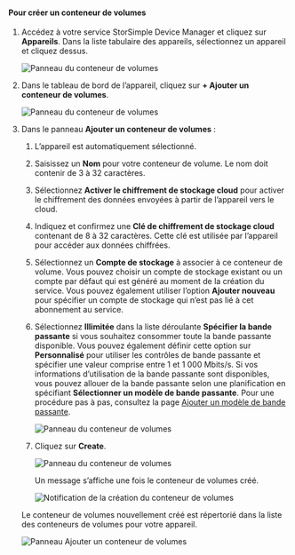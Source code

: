 <!--author=alkohli last changed: 06/22/17-->

#### Pour créer un conteneur de volumes
<a id="to-create-a-volume-container" class="xliff"></a>
1. Accédez à votre service StorSimple Device Manager et cliquez sur **Appareils**. Dans la liste tabulaire des appareils, sélectionnez un appareil et cliquez dessus. 

    ![Panneau du conteneur de volumes](./media/storsimple-8000-create-volume-container/createvolumecontainer1.png)

2. Dans le tableau de bord de l’appareil, cliquez sur **+ Ajouter un conteneur de volumes**.

    ![Panneau du conteneur de volumes](./media/storsimple-8000-create-volume-container/createvolumecontainer2.png)

3. Dans le panneau **Ajouter un conteneur de volumes** :
   
   1. L’appareil est automatiquement sélectionné.
   2. Saisissez un **Nom** pour votre conteneur de volume. Le nom doit contenir de 3 à 32 caractères.
   3. Sélectionnez **Activer le chiffrement de stockage cloud** pour activer le chiffrement des données envoyées à partir de l’appareil vers le cloud.
   4. Indiquez et confirmez une **Clé de chiffrement de stockage cloud** contenant de 8 à 32 caractères. Cette clé est utilisée par l’appareil pour accéder aux données chiffrées.
   5. Sélectionnez un **Compte de stockage** à associer à ce conteneur de volume. Vous pouvez choisir un compte de stockage existant ou un compte par défaut qui est généré au moment de la création du service. Vous pouvez également utiliser l’option **Ajouter nouveau** pour spécifier un compte de stockage qui n’est pas lié à cet abonnement au service.
   6. Sélectionnez **Illimitée** dans la liste déroulante **Spécifier la bande passante** si vous souhaitez consommer toute la bande passante disponible. Vous pouvez également définir cette option sur **Personnalisé** pour utiliser les contrôles de bande passante et spécifier une valeur comprise entre 1 et 1 000 Mbits/s.
      Si vos informations d’utilisation de la bande passante sont disponibles, vous pouvez allouer de la bande passante selon une planification en spécifiant **Sélectionner un modèle de bande passante**. Pour une procédure pas à pas, consultez la page [Ajouter un modèle de bande passante](../articles/storsimple/storsimple-8000-manage-bandwidth-templates.md#add-a-bandwidth-template).

      ![Panneau du conteneur de volumes](./media/storsimple-8000-create-volume-container/createvolumecontainer6b.png)
   7. Cliquez sur **Create**.

        ![Panneau du conteneur de volumes](./media/storsimple-8000-create-volume-container/createvolumecontainer6.png)
   
       Un message s’affiche une fois le conteneur de volumes créé.

       ![Notification de la création du conteneur de volumes](./media/storsimple-8000-create-volume-container/createvolumecontainer8.png)

   Le conteneur de volumes nouvellement créé est répertorié dans la liste des conteneurs de volumes pour votre appareil.

   ![Panneau Ajouter un conteneur de volumes](./media/storsimple-8000-create-volume-container/createvolumecontainer9.png)



